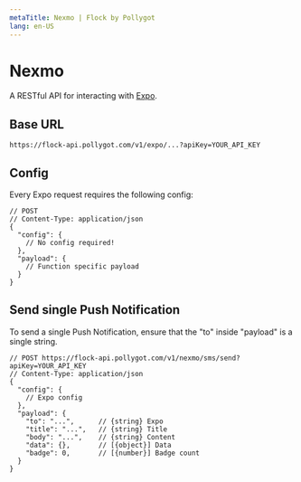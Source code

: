 ```yaml
---
metaTitle: Nexmo | Flock by Pollygot
lang: en-US
---
```


# Nexmo

A RESTful API for interacting with [Expo](https://docs.expo.io/versions/latest/).

## Base URL

```
https://flock-api.pollygot.com/v1/expo/...?apiKey=YOUR_API_KEY
```

## Config

Every Expo request requires the following config:

```json5
// POST 
// Content-Type: application/json
{
  "config": { 
    // No config required!
  },
  "payload": { 
    // Function specific payload
  }
}
```

## Send single Push Notification

To send a single Push Notification, ensure that the "to" inside "payload" is a single string.

```json5
// POST https://flock-api.pollygot.com/v1/nexmo/sms/send?apiKey=YOUR_API_KEY
// Content-Type: application/json
{
  "config": { 
    // Expo config
  },
  "payload": { 
    "to": "...",      // {string} Expo 
    "title": "...",   // {string} Title
    "body": "...",    // {string} Content
    "data": {},       // [{object}] Data 
    "badge": 0,       // [{number}] Badge count
  }
}
```
